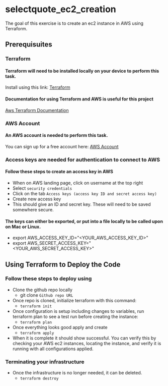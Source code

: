 # selectquote_ec2_creation

The goal of this exercise is to create an ec2 instance in AWS using Terraform.

## Prerequisuites

### Terraform

#### Terraform will need to be installed locally on your device to perform this task.

Install using this link: [Terraform](https://learn.hashicorp.com/tutorials/terraform/install-cli)

#### Documentation for using Terraform and AWS is useful for this project

[Aws Terraform Documentation](https://registry.terraform.io/providers/hashicorp/aws/latest/docs)

### AWS Account

#### An AWS account is needed to perform this task. 

You can sign up for a free account here: [AWS Account](https://aws.amazon.com/free/?all-free-tier.sort-by=item.additionalFields.SortRank&all-free-tier.sort-order=asc&awsf.Free%20Tier%20Types=*all&awsf.Free%20Tier%20Categories=*all)

### Access keys are needed for authentication to connect to AWS

#### Follow these steps to create an access key in AWS

- When on AWS landing page, click on username at the top right
- Select ```security credentials```
- Click on the tab ```Access keys (access key ID and secret access key)```
- Create new access key
- This should give an ID and secret key. These will need to be saved somewhere secure.

#### The keys can either be exported, or put into a file locally to be called upon on Mac or Linux.

- export AWS_ACCESS_KEY_ID="<YOUR_AWS_ACCESS_KEY_ID>"
- export AWS_SECRET_ACCESS_KEY="<YOUR_AWS_SECRET_ACCESS_KEY>"

## Using Terraform to Deploy the Code

### Follow these steps to deploy using 

- Clone the github repo locally
    - git clone ```Github repo URL```
- Once repo is cloned, initialize terraform with this command:
    - ```terraform init```
- Once configuration is setup including changes to variables, run terraform plan to see a test run before creating the instance:
    - ```terraform plan```
- Once everything looks good apply and create
    - ```terraform apply```
- When it is complete it should show successful. You can verify this by checking your AWS ec2 instances, locating the instance, and verify it is running with all configurations applied.

### Terminating your infrastructure
- Once the infrastructure is no longer needed, it can be deleted.
    - ```terraform destroy```
